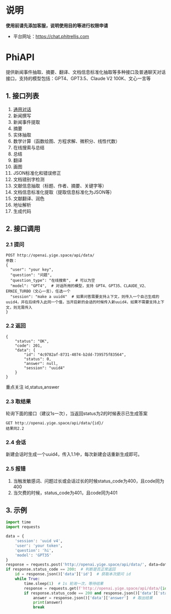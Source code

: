 # 说明
**使用前请先添加客服，说明使用目的等进行权限申请**
- 平台网址：https://chat.phitrellis.com

# PhiAPI
提供新闻事件抽取、摘要、翻译、文档信息标准化抽取等多种接口及普通聊天对话接口，支持的模型包括：GPT4、GPT3.5、Claude V2 100K、文心一言等

## 1. 接口列表
1. [通用对话](#21-提问)
2. 新闻撰写
3. 新闻事件提取
4. 摘要
5. 实体抽取
6. 数学计算（函数绘图、方程求解、微积分、线性代数）
7. 在线搜索与总结
8. 总结
9. 翻译
10. 画图
11. JSON标准化和错误修正
12. 文档错别字检测
13. 文献信息抽取（标题、作者、摘要、关键字等）
14. 文档信息标准化提取（提取信息标准化为JSON等）
15. 文献翻译、润色
16. 地址解析
17. 生成代码

## 2. 接口调用
### 2.1 提问
```
POST http://openai.yige.space/api/data/
参数：
{
  "user": "your key",
  "question": "问题",
  "question_type": "在线搜索",  # 可以为空
  "model": "GPT4",  # 对话所用的模型，支持 GPT4、GPT35、CLAUDE_V2、ERNIE_TURBO（文心一言），任选一个
  "session": "make a uuid4"  # 如果问答需要支持上下文，则传入一个自己生成的uuid4，并在后续传入此同一个值，当开启新的会话的时候传入新uuid4，如果不需要支持上下文，则无需传入
}
```
### 2.2 返回
```
{
    "status": "OK",
    "code": 201,
    "data": {
        "id": "4c9782af-8731-4074-b2dd-739575f83564",
        "status": 0,
        "answer": null,
        "session": "uuid4"
    }
}
```
重点关注 id,status,answer

### 2.3 取结果
轮询下面的接口（建议1s一次），当返回status为2的时候表示已生成答案
```
GET http://openai.yige.space/api/data/{id}/
结果同2.2
```

### 2.4 会话
新建会话时生成一个uuid4，传入1.1中，每次新建会话重新生成即可。

### 2.5 报错
1. 当触发敏感词、问题过长或会话过长的时候status_code为400，且code同为400
2. 当欠费的时候，status_code为401，且code同为401

## 3. 示例
```python
import time
import requests

data = {
    'session': 'uuid v4',
    'user': 'your token',
    'question': 'hi',
    'model': 'GPT35'
}
response = requests.post('http://openai.yige.space/api/data/', data=data)  # 提问
if response.status_code == 200:  # 判断是否正常返回
    id = response.json()['data']['id']  # 获取本次提问 id
    while True:
        time.sleep(1)  # 1s 轮询一次，等待结果
        response = requests.get(f'http://openai.yige.space/api/data/{id}/')  # 查询结果
        if response.status_code == 200 and response.json()['data']['status'] == 2:  # 正常处理完毕
            answer = response.json()['data']['answer']  # 取出结果
            print(answer)
            break
```

